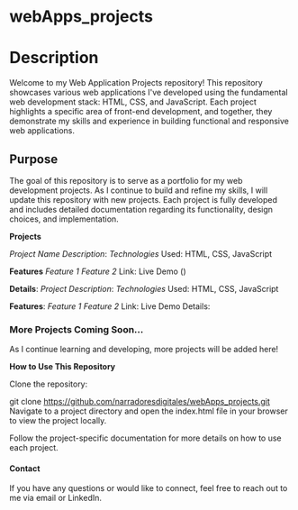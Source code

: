 # webApps_projects

# Description
Welcome to my Web Application Projects repository! This repository showcases various web applications I've developed using the fundamental web development stack: HTML, CSS, and JavaScript. Each project highlights a specific area of front-end development, and together, they demonstrate my skills and experience in building functional and responsive web applications.

## Purpose
The goal of this repository is to serve as a portfolio for my web development projects. As I continue to build and refine my skills, I will update this repository with new projects. Each project is fully developed and includes detailed documentation regarding its functionality, design choices, and implementation.

**Projects**

*Project Name* 
*Description*: 
*Technologies* Used: HTML, CSS, JavaScript

__Features__
*Feature 1*
*Feature 2*
Link: Live Demo ()

__Details__: 
*Project* 
*Description*: 
*Technologies* Used: HTML, CSS, JavaScript

__Features__:
*Feature 1*
*Feature 2*
Link: Live Demo 
Details: 

### More Projects Coming Soon...
As I continue learning and developing, more projects will be added here!



__How to Use This Repository__

Clone the repository:

git clone https://github.com/narradoresdigitales/webApps_projects.git 
Navigate to a project directory and open the index.html file in your browser to view the project locally.

Follow the project-specific documentation for more details on how to use each project.



#### Contact
If you have any questions or would like to connect, feel free to reach out to me via email or LinkedIn.
